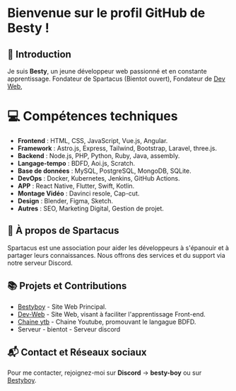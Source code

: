 # Bienvenue sur le profil GitHub de Besty !

## 👋 Introduction
Je suis **Besty**, un jeune développeur web passionné et en constante apprentissage. 
Fondateur de Spartacus (Bientot ouvert),
Fondateur de [Dev Web](https://dev-web.me),


# 💻 Compétences techniques
- **Frontend** : HTML, CSS, JavaScript, Vue.js, Angular.
- **Framework** : Astro.js, Express, Tailwind, Bootstrap, Laravel, three.js.
- **Backend** : Node.js, PHP, Python, Ruby, Java, assembly.
- **Langage-tempo** : BDFD, Aoi.js, Scratch.
- **Base de données** : MySQL, PostgreSQL, MongoDB, SQLite.
- **DevOps** : Docker, Kubernetes, Jenkins, GitHub Actions.
- **APP** : React Native, Flutter, Swift, Kotlin.
- **Montage Vidéo** : Davinci resole, Cap-cut.
- **Design** : Blender, Figma, Sketch.
- **Autres** : SEO, Marketing Digital, Gestion de projet.

## 🌟 À propos de Spartacus
Spartacus est une association pour aider les développeurs à s'épanouir et à partager leurs connaissances. Nous offrons des services et du support via notre serveur Discord.

## 📚 Projets et Contributions
- [Bestyboy](https://bestyboy.fr) - Site Web Principal.
- [Dev-Web](https://dev-web.me) - Site Web, visant à faciliter l'apprentissage Front-end.
- [Chaine ytb](https://www.youtube.com/@spartacusonytb) - Chaine Youtube, promouvant le langague BDFD.
- Serveur - bientot - Serveur discord

## 📬 Contact et Réseaux sociaux
Pour me contacter, rejoignez-moi sur **Discord** -> **besty-boy** ou sur [Bestyboy](https://bestyboy.fr/support).

